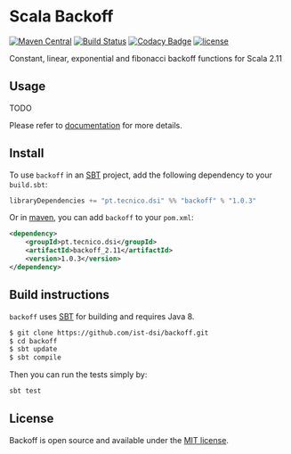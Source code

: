# Scala Backoff
[![Maven Central](https://maven-badges.herokuapp.com/maven-central/pt.tecnico.dsi/backoff_2.11/badge.svg)](https://maven-badges.herokuapp.com/maven-central/pt.tecnico.dsi/backoff_2.11)
[![Build Status](https://travis-ci.org/ist-dsi/backoff.svg?branch=master)](https://travis-ci.org/ist-dsi/backoff)
[![Codacy Badge](https://api.codacy.com/project/badge/grade/c592901ed72a4da484ea64cae0879213)](https://www.codacy.com/app/IST-DSI/backoff)
[![license](http://img.shields.io/:license-MIT-blue.svg)](LICENSE)

Constant, linear, exponential and fibonacci backoff functions for Scala 2.11

## Usage

TODO

Please refer to [documentation][4] for more details.

## Install

To use `backoff` in an [SBT][1] project, add the following dependency to your `build.sbt`:

```scala
libraryDependencies += "pt.tecnico.dsi" %% "backoff" % "1.0.3"
```

Or in [maven][3], you can add `backoff` to your `pom.xml`:

```xml
<dependency>
    <groupId>pt.tecnico.dsi</groupId>
    <artifactId>backoff_2.11</artifactId>
    <version>1.0.3</version>
</dependency>
```

## Build instructions

`backoff` uses [SBT][1] for building and requires Java 8.

```bash
$ git clone https://github.com/ist-dsi/backoff.git
$ cd backoff
$ sbt update
$ sbt compile
```

Then you can run the tests simply by:

```scala
sbt test
```

## License
Backoff is open source and available under the [MIT license](LICENSE).


[1]: http://www.scala-sbt.org
[2]: https://raw.githubusercontent.com/ist-dsi/backoff/master/LICENSE
[3]: https://maven.apache.org
[4]: http://ist-dsi.github.io/backoff/latest/api/#pt.tecnico.dsi.Backoff$
